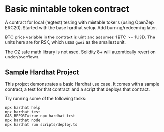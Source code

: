 # Basic mintable token contract

A contract for local (regtest) testing with mintable tokens (using OpenZep ERC20). Started with the base hardhat setup. Add burning/redeeming later. 

BTC price variable in the contract is uint and assumes 1 BTC >= 1USD. The units here are for RSK, which uses `gwei` as the smallest unit. 

The OZ safe math library is not used. Solidity 8+ will automtically revert on under/overflows. 

## Sample Hardhat Project

This project demonstrates a basic Hardhat use case. It comes with a sample contract, a test for that contract, and a script that deploys that contract.

Try running some of the following tasks:

```shell
npx hardhat help
npx hardhat test
GAS_REPORT=true npx hardhat test
npx hardhat node
npx hardhat run scripts/deploy.ts
```
